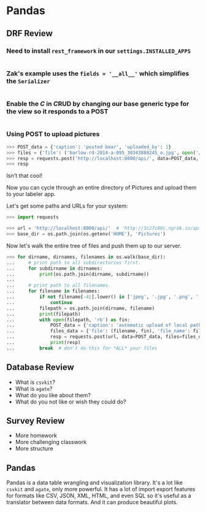 # Pandas

## DRF Review

### Need to install `rest_framework` in our `settings.INSTALLED_APPS`

```python

```

### Zak's example uses the `fields = '__all__'` which simplifies the `Serializer`


```python

```

### Enable the *C* in *C*RUD by changing our base generic type for the view so it responds to a POST


```python

```

### Using POST to upload pictures

```python
>>> POST_data = {'caption': 'posted bear', 'uploaded_by': 1}
>>> files = {'file': ('barlow-rd-2014-a-095_30343888245_o.jpg', open('/home/hobs/Pictures/bear/barlow-rd-2014-a-095_30343888245_o.jpg', 'rb')), 'file_name': 'barlow-rd-2014-a-095_30343888245_o.jpg'}
>>> resp = requests.post('http://localhost:8000/api/', data=POST_data, files=f)
>>> resp
```

Isn't that cool!

Now you can cycle through an entire directory of Pictures and upload them to your labeler app.

Let's get some paths and URLs for your system:

```python
>>> import requests

>>> url = 'http://localhost:8000/api/'  # 'http://3c27c00c.ngrok.io/api/'
>>> base_dir = os.path.join(os.getenv('HOME'), 'Pictures')
```

Now let's walk the entire tree of files and push them up to our server.


```python
>>> for dirname, dirnames, filenames in os.walk(base_dir):
...     # print path to all subdirectories first.
...     for subdirname in dirnames:
...         print(os.path.join(dirname, subdirname))
... 
...     # print path to all filenames.
...     for filename in filenames:
...         if not filename[-4:].lower() in ['jpeg', '.jpg', '.png', '.bmp']:
...             continue 
...         filepath = os.path.join(dirname, filename)
...         print(filepath)
...         with open(filepath, 'rb') as fin:
...             POST_data = {'caption': 'automatic upload of local path {}'.format(filepath)}
...             files_data = {'file': (filename, fin), 'file_name': filename}
...             resp = requests.post(url, data=POST_data, files=files_data)
...             print(resp)
...         break  # don't do this for *ALL* your files

```

## Database Review

- What is `csvkit`?
- What is `agate`?
- What do you like about them?
- What do you not like or wish they could do?

## Survey Review

- More homework
- More challenging classwork
- More structure

## Pandas

Pandas is a data table wrangling and visualization library. It's a lot like `csvkit` and `agate`, only more powerful. It has a lot of import export features for formats like CSV, JSON, XML, HTML, and even SQL so it's useful as a translator between data formats. And it can produce beautiful plots.
